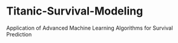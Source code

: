 # Titanic-Survival-Modeling
Application of Advanced Machine Learning Algorithms for Survival Prediction
